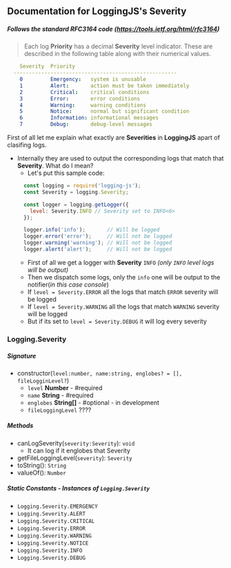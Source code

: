 ## Documentation for LoggingJS's Severity
##### Follows the standard RFC3164 code (https://tools.ietf.org/html/rfc3164)

> Each log **Priority** has a decimal **Severity** level indicator.
> These are described in the following table along with their numerical
values.
```yml
    Severity  Priority
  -----------------------------------------------------
    0         Emergency:   system is unusable
    1         Alert:       action must be taken immediately
    2         Critical:    critical conditions
    3         Error:       error conditions
    4         Warning:     warning conditions
    5         Notice:      normal but significant condition
    6         Information: informational messages
    7         Debug:       debug-level messages
```


First of all let me explain what exactly are **Severities** in **LoggingJS** apart of clasifing logs.
* Internally they are used to output the corresponding logs that match that **Severity**. What do I mean? 
  * Let's put this sample code:
  ```js
    const logging = require('logging-js');
    const Severity = logging.Severity;

    const logger = logging.getLogger({ 
      level: Severity.INFO // Severity set to INFO<6> 
    });

    logger.info('info');       // Will be logged
    logger.error('error');     // Will not be logged
    logger.warning('warning'); // Will not be logged
    logger.alert('alert');     // Will not be logged
  ``` 
  * First of all we get a logger with **Severity** `INFO` _(only `INFO` level logs will be output)_
  * Then we dispatch some logs, only the `info` one will be output to the notifier(_in this case console_)
  * If `level = Severity.ERROR` all the logs that match `ERROR` severity will be logged
  * If `level = Severity.WARNING` all the logs that match `WARNING` severity will be logged
  * But if its set to `level = Severity.DEBUG` it will log every severity

### Logging.Severity
##### Signature
  * constructor(`level:number, name:string, englobes? = [], fileLogginLevel?`)
    * `level` **Number** - #required
    * `name` **String** - #required
    * `englobes` **String[]** - #optional - in development
    * `fileLoggingLevel` ????

##### Methods
  * canLogSeverity(`severity:Severity`): `void`
    * It can log if it englobes that Severity 
  * getFileLoggingLevel(`severity`): `Severity`
  * toString(): `String`
  * valueOf(): `Number`

##### Static Constants - Instances of `Logging.Severity`
* `Logging.Severity.EMERGENCY`
* `Logging.Severity.ALERT`
* `Logging.Severity.CRITICAL`
* `Logging.Severity.ERROR`
* `Logging.Severity.WARNING`
* `Logging.Severity.NOTICE`
* `Logging.Severity.INFO`
* `Logging.Severity.DEBUG`
